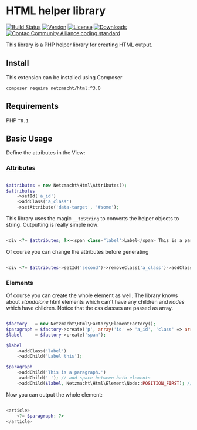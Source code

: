 HTML helper library
===================

[![Build Status](https://img.shields.io/github/workflow/status/netzmacht/html/Code%20Quality%20Diagnostics/master?style=for-the-badge)](https://github.com/netzmacht/html/actions/workflows/diagnostics.yml)
[![Version](http://img.shields.io/packagist/v/netzmacht/html.svg?style=flat-square)](http://packagist.org/packages/netzmacht/html)
[![License](http://img.shields.io/packagist/l/netzmacht/html.svg?style=flat-square)](http://packagist.org/packages/netzmacht/html)
[![Downloads](http://img.shields.io/packagist/dt/netzmacht/html.svg?style=flat-square)](http://packagist.org/packages/netzmacht/html)
[![Contao Community Alliance coding standard](http://img.shields.io/badge/cca-coding_standard-red.svg?style=flat-square)](https://github.com/contao-community-alliance/coding-standard)

This library is a PHP helper library for creating HTML output.

Install
-------

This extension can be installed using Composer

`composer require netzmacht/html:^3.0`

Requirements
------------

PHP `^8.1`


Basic Usage
-----------

Define the attributes in the View:


### Attributes

```php

$attributes = new Netzmacht\Html\Attributes();
$attributes
    ->setId('a_id')
    ->addClass('a_class')
    ->setAttribute('data-target', '#some');

```

This library uses the magic `__toString` to converts the helper objects to string. Outputting is really simple now:

```php

<div <?= $attributes; ?>><span class="label">Label</span> This is a paragraph.</div>

```

Of course you can change the attributes before generating

```php

<div <?= $attributes->setId('second')->removeClass('a_class')->addClass('new_class'); ?>>the content</div>

```


### Elements

Of course you can create the whole element as well. The library knows about *standalone* html elements which can't
have any children and *nodes* which have children. Notice that the css classes are passed as array.

```php

$factory   = new Netzmacht\Html\Factory\ElementFactory();
$paragraph = $factory->create('p', array('id' => 'a_id', 'class' => array('description'));
$label     = $factory->create('span');

$label
    ->addClass('label')
    ->addChild('Label this');

$paragraph
    ->addChild('This is a paragraph.')
    ->addChild(' '); // add space between both elements
    ->addChild($label, Netzmacht\Html\Element\Node::POSITION_FIRST); // add at first position    

```

Now you can output the whole element:

```php

<article>
    <?= $paragraph; ?>
</article>

```
